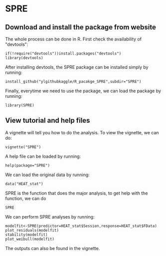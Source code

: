 SPRE
================

Download and install the package from website
---------------------------------------------

The whole process can be done in R. First check the availability of "devtools":

    if(!require("devtools"))install.packages("devtools")
    library(devtools)

After installing devtools, the SPRE package can be installed simply by running:

    install_github("ylgithubkaggle/R_pacakge_SPRE",subdir="SPRE")

Finally, everytime we need to use the package, we can load the package by running:

    library(SPRE)

View tutorial and help files
----------------------------

A vignette will tell you how to do the analysis. To view the vignette, we can do:

    vignette("SPRE")

A help file can be loaded by running:

    help(package="SPRE")

We can load the original data by running:

    data("HEAT_stat")

SPRE is the function that does the major analysis, to get help with the function, we can do

    SPRE

We can perform SPRE analyses by running:

    modelfit<-SPRE(predictor=HEAT_stat$Session,response=HEAT_stat$FData)
    plot_residuals(modelfit)
    stability(modelfit)
    plot_weibull(modelfit)

The outputs can also be found in the vignette.
